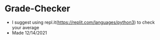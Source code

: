 # Grade-Checker

- I suggest using repl.it(https://replit.com/languages/python3) to check your average
- Made 12/14/2021
